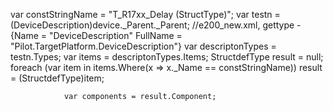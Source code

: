  var constStringName = "T_R17xx_Delay (StructType)";
                var testn = (DeviceDescription)device._Parent._Parent; //e200_new.xml,   gettype - {Name = "DeviceDescription" FullName = "Pilot.TargetPlatform.DeviceDescription"}
                var descriptonTypes = testn.Types;
                var items = descriptonTypes.Items;
                StructdefType result = null;
                foreach (var item in items.Where(x => x._Name == constStringName))
                    result = (StructdefType)item;


                var components = result.Component;
